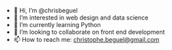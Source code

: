 - 👋 Hi, I’m @chrisbeguel
- 👀 I’m interested in web design and data science
- 🌱 I’m currently learning Python
- 💞️ I’m looking to collaborate on front end development
- 📫 How to reach me: christophe.beguel@gmail.com

<!---
chrisbeguel/chrisbeguel is a ✨ special ✨ repository because its `README.md` (this file) appears on your GitHub profile.
You can click the Preview link to take a look at your changes.
--->
